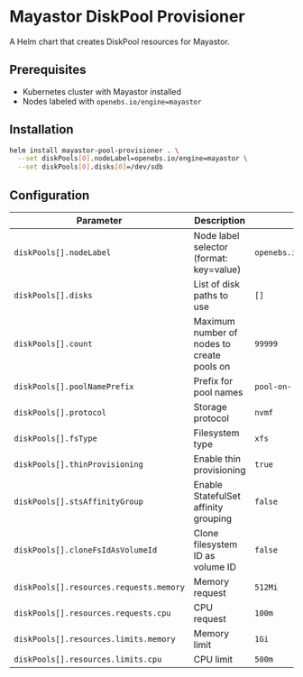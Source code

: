 # Mayastor DiskPool Provisioner

A Helm chart that creates DiskPool resources for Mayastor.

## Prerequisites

- Kubernetes cluster with Mayastor installed
- Nodes labeled with `openebs.io/engine=mayastor`

## Installation

```bash
helm install mayastor-pool-provisioner . \
  --set diskPools[0].nodeLabel=openebs.io/engine=mayastor \
  --set diskPools[0].disks[0]=/dev/sdb
```

## Configuration

| Parameter | Description | Default |
|-----------|-------------|---------|
| `diskPools[].nodeLabel` | Node label selector (format: key=value) | `openebs.io/engine=mayastor` |
| `diskPools[].disks` | List of disk paths to use | `[]` |
| `diskPools[].count` | Maximum number of nodes to create pools on | `99999` |
| `diskPools[].poolNamePrefix` | Prefix for pool names | `pool-on-` |
| `diskPools[].protocol` | Storage protocol | `nvmf` |
| `diskPools[].fsType` | Filesystem type | `xfs` |
| `diskPools[].thinProvisioning` | Enable thin provisioning | `true` |
| `diskPools[].stsAffinityGroup` | Enable StatefulSet affinity grouping | `false` |
| `diskPools[].cloneFsIdAsVolumeId` | Clone filesystem ID as volume ID | `false` |
| `diskPools[].resources.requests.memory` | Memory request | `512Mi` |
| `diskPools[].resources.requests.cpu` | CPU request | `100m` |
| `diskPools[].resources.limits.memory` | Memory limit | `1Gi` |
| `diskPools[].resources.limits.cpu` | CPU limit | `500m` |
